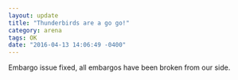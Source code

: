 ```yaml
---
layout: update
title: "Thunderbirds are a go go!"
category: arena
tags: OK
date: "2016-04-13 14:06:49 -0400"
---
```


Embargo issue fixed, all embargos have been broken from our side.
